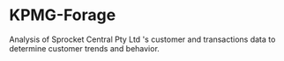 # KPMG-Forage
Analysis of Sprocket Central Pty Ltd  's customer and transactions data to determine customer trends and behavior. 
